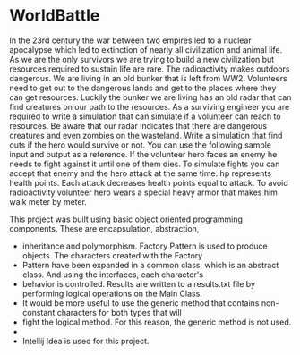 # WorldBattle

In the 23rd century the war between two empires led to a nuclear apocalypse which led to
extinction of nearly all civilization and animal life. As we are the only survivors we are trying to build
a new civilization but resources required to sustain life are rare. The radioactivity makes outdoors
dangerous. We are living in an old bunker that is left from WW2. Volunteers need to get out to the
dangerous lands and get to the places where they can get resources. Luckily the bunker we are
living has an old radar that can find creatures on our path to the resources. As a surviving engineer
you are required to write a simulation that can simulate if a volunteer can reach to resources. Be
aware that our radar indicates that there are dangerous creatures and even zombies on the
wasteland.
Write a simulation that find outs if the hero would survive or not. You can use the following sample
input and output as a reference. If the volunteer hero faces an enemy he needs to fight against it
until one of them dies. To simulate fights you can accept that enemy and the hero attack at the
same time. hp represents health points. Each attack decreases health points equal to attack. To
avoid radioactivity volunteer hero wears a special heavy armor that makes him walk meter by
meter.


This project was built using basic object oriented programming components. These are encapsulation, abstraction,
* inheritance and polymorphism. Factory Pattern is used to produce objects. The characters created with the Factory
* Pattern have been expanded in a common class, which is an abstract class. And using the interfaces, each character's
* behavior is controlled. Results are written to a results.txt file by performing logical operations on the Main Class.
* It would be more useful to use the generic method that contains non-constant characters for both types that will
* fight the logical method. For this reason, the generic method is not used.
*
* Intellij Idea is used for this project.
